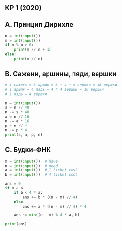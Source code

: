 ## КР 1 (2020)

## A. Принцип Дирихле
```python
n = int(input())
m = int(input())
if m % n > 0:
    print(m // n + 1)
else:
    print(m // n)
```

## B. Сажени, аршины, пяди, вершки
```python
# 1 сажень = 3 аршин = 3 * 4 * 4 вершки = 48 вершки
# 1 аршин = 4 пядь = 4 * 4 вершки = 16 вершки
# 1 пядь = 4 вершки

n = int(input())
s = n // 48
n -= s * 48
a = n // 16
n -= a * 16
p = n // 4
n -= p * 4
print(s, a, p, n)
```

## C. Будки-ФНК

```python
m = int(input())  # have
n = int(input())  # need
a = int(input())  # 1 ticket cost
b = int(input())  # 4 ticket cost

ans = 0
if m < n:
    if b < 4 * a:
        ans += b * ((n - m) // 4)
    else:
        ans += a * ((n - m) // 4) * 4

    ans += min((n - m) % 4 * a, b)

print(ans)
```
